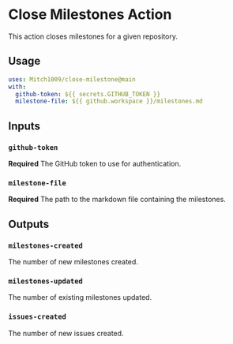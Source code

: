 # Close Milestones Action

This action closes milestones for a given repository.

## Usage

```yaml
uses: Mitch1009/close-milestone@main
with:
  github-token: ${{ secrets.GITHUB_TOKEN }}
  milestone-file: ${{ github.workspace }}/milestones.md
```


## Inputs

### `github-token`

**Required** The GitHub token to use for authentication.

### `milestone-file`

**Required** The path to the markdown file containing the milestones.

## Outputs

### `milestones-created`

The number of new milestones created.

### `milestones-updated`

The number of existing milestones updated.

### `issues-created`

The number of new issues created.
